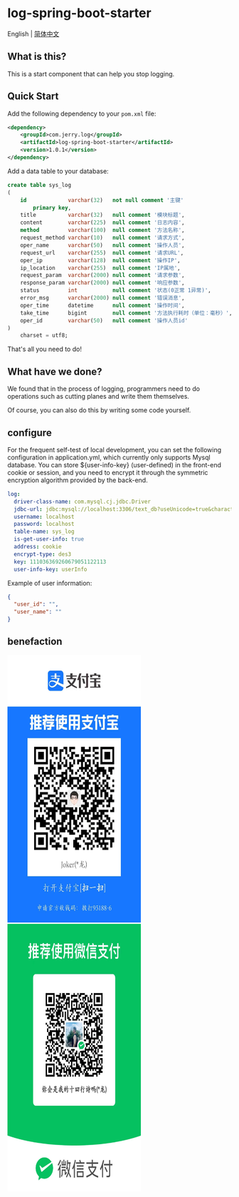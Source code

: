 # log-spring-boot-starter

English | [简体中文](./README_zh-CN.md)

## What is this?

This is a start component that can help you stop logging.

## Quick Start

Add the following dependency to your `pom.xml` file:

```xml
<dependency>
    <groupId>com.jerry.log</groupId>
    <artifactId>log-spring-boot-starter</artifactId>
    <version>1.0.1</version>
</dependency>
```
Add a data table to your database:
```sql
create table sys_log
(
    id             varchar(32)   not null comment '主键'
        primary key,
    title          varchar(32)   null comment '模块标题',
    content        varchar(225)  null comment '日志内容',
    method         varchar(100)  null comment '方法名称',
    request_method varchar(10)   null comment '请求方式',
    oper_name      varchar(50)   null comment '操作人员',
    request_url    varchar(255)  null comment '请求URL',
    oper_ip        varchar(128)  null comment '操作IP',
    ip_location    varchar(255)  null comment 'IP属地',
    request_param  varchar(2000) null comment '请求参数',
    response_param varchar(2000) null comment '响应参数',
    status         int           null comment '状态(0正常 1异常)',
    error_msg      varchar(2000) null comment '错误消息',
    oper_time      datetime      null comment '操作时间',
    take_time      bigint        null comment '方法执行耗时（单位：毫秒）',
    oper_id        varchar(50)   null comment '操作人员id'
)
    charset = utf8;
```

That's all you need to do!

## What have we done?

We found that in the process of logging, programmers need to do operations such as cutting planes and write them themselves.

Of course, you can also do this by writing some code yourself.

## configure

For the frequent self-test of local development, you can set the following configuration in application.yml, which currently only supports Mysql database. You can store ${user-info-key} (user-defined) in the front-end cookie or session, and you need to encrypt it through the symmetric encryption algorithm provided by the back-end.
```yaml
log:
  driver-class-name: com.mysql.cj.jdbc.Driver
  jdbc-url: jdbc:mysql://localhost:3306/text_db?useUnicode=true&characterEncoding=utf-8&useSSL=false&serverTimezone=Asia/Shanghai
  username: localhost
  password: localhost
  table-name: sys_log
  is-get-user-info: true
  address: cookie
  encrypt-type: des3
  key: 111036369260679051122113
  user-info-key: userInfo
```
Example of user information:
```json
{
  "user_id": "",
  "user_name": ""
}
```

## benefaction
<img height="600px" src="static_file/alibaba.jpg" width="300px"/>

<img height="600px" src="static_file/wechat.jpg" width="300px"/>
